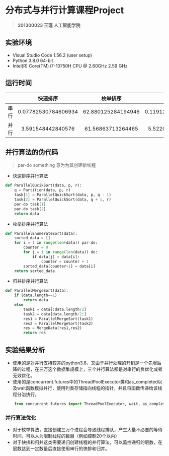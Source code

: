 # 分布式与并行计算课程Project

> **201300023 王瑾**
> **人工智能学院**

## 实验环境

- Visual Studio Code 1.56.2 (user setup)
- Python 3.8.0 64-bit
- Intel(R) Core(TM) i7-10750H CPU @ 2.60GHz   2.59 GHz

## 运行时间

|       | 快速排序         | 枚举排序         | 归并排序     |
| :---: |    :----:   |         :---: |        :---: |
| 串行   | 0.07782530784606934       | 62.880125284194946   | 0.11912846565246582   |
| 并行   | 3.591548442840576       | 61.56863713264465   | 5.522083282470703      |

## 并行算法的伪代码

> par-do something 意为为其创建新线程

- 快速排序并行算法
  
``` python
def ParallelQucikSort(data, p, r):
    q = Partition(data, p, r) 
    task[1] = ParallelQuickSort(data, p, q - 1)
    task[2] = ParallelQuickSort(data, q + 1, r)
    par-do task[1]
    par-do task[2]
    return data
```

- 枚举排序并行算法

```python
def ParallelEnumerateSort(data):
    sorted_data = []
    for i = 1 in range(len(data)) par-do:
        counter = 0
        for j = 1 in range(len(data)) do:
            if data[j] < data[i]:
                counter = counter + 1
        sorted_data[counter+1] = data[i]
    return sorted_data
```

- 归并排序并行算法

```python
def ParallelMergeSort(data):
    if (data.length==1)
        return data
    else
        task1 = data[:data.length/2]
        task2 = data[data.length/2:]
        res1 = ParallelMergeSort(task1)
        res2 = ParallelMergeSort(task2)
        res = MergeData(res1,res2)
        return res
```

## 实验结果分析

- 使用的是对并行支持较差的python3.8，又由于并行处理的开销是一个先增后降的过程，在三万这个数据集规模上，三个并行算法都是对串行的负优化或者无效优化。
- 使用的是concurrent.futures中的ThreadPoolExecutor类和as_completed以及wait函数模拟并行，使用列表存储指向线程的指针，并且将函数传递给该线程分治执行。

```python
    from concurrent.futures import ThreadPoolExecutor, wait, as_completed
```

### 并行算法优化

- 对于枚举算法，直接创建三万个进程会导致线程排队，产生大量不必要的等待时间，可以人为限制线程的数目（例如控制20个以内）
- 对于快排和归并这类需要递归创建线程的并行算法，可以监控递归的层数，在层数达到一定数量后直接使用串行的快排和归并。

